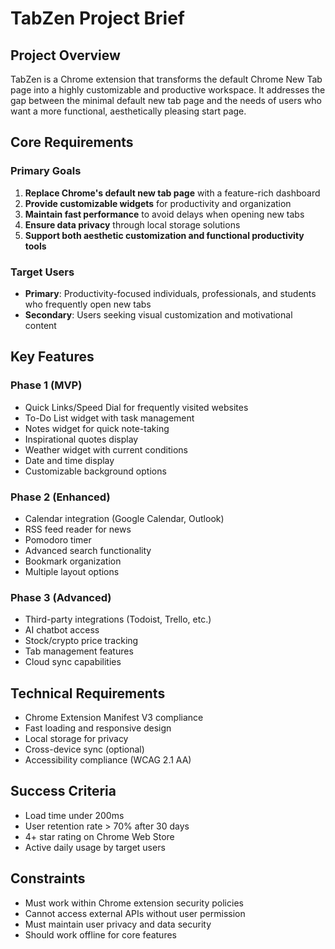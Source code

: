 # TabZen Project Brief

## Project Overview
TabZen is a Chrome extension that transforms the default Chrome New Tab page into a highly customizable and productive workspace. It addresses the gap between the minimal default new tab page and the needs of users who want a more functional, aesthetically pleasing start page.

## Core Requirements

### Primary Goals
1. **Replace Chrome's default new tab page** with a feature-rich dashboard
2. **Provide customizable widgets** for productivity and organization
3. **Maintain fast performance** to avoid delays when opening new tabs
4. **Ensure data privacy** through local storage solutions
5. **Support both aesthetic customization and functional productivity tools**

### Target Users
- **Primary**: Productivity-focused individuals, professionals, and students who frequently open new tabs
- **Secondary**: Users seeking visual customization and motivational content

## Key Features

### Phase 1 (MVP)
- Quick Links/Speed Dial for frequently visited websites
- To-Do List widget with task management
- Notes widget for quick note-taking
- Inspirational quotes display
- Weather widget with current conditions
- Date and time display
- Customizable background options

### Phase 2 (Enhanced)
- Calendar integration (Google Calendar, Outlook)
- RSS feed reader for news
- Pomodoro timer
- Advanced search functionality
- Bookmark organization
- Multiple layout options

### Phase 3 (Advanced)
- Third-party integrations (Todoist, Trello, etc.)
- AI chatbot access
- Stock/crypto price tracking
- Tab management features
- Cloud sync capabilities

## Technical Requirements
- Chrome Extension Manifest V3 compliance
- Fast loading and responsive design
- Local storage for privacy
- Cross-device sync (optional)
- Accessibility compliance (WCAG 2.1 AA)

## Success Criteria
- Load time under 200ms
- User retention rate > 70% after 30 days
- 4+ star rating on Chrome Web Store
- Active daily usage by target users

## Constraints
- Must work within Chrome extension security policies
- Cannot access external APIs without user permission
- Must maintain user privacy and data security
- Should work offline for core features
